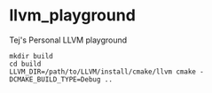 # llvm_playground
Tej's Personal LLVM playground

```
mkdir build
cd build
LLVM_DIR=/path/to/LLVM/install/cmake/llvm cmake -DCMAKE_BUILD_TYPE=Debug ..
```
